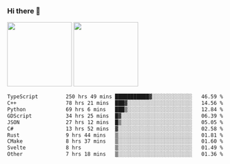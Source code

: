 ### Hi there 👋

<img height="150em" src="https://github-readme-stats.vercel.app/api?username=EddieDover&count_private=true&include_all_commits=true&show_icons=true&theme=dracula&hide_border=false&rank_icon=percentile"/>
<img height="150em" src="https://github-readme-stats.vercel.app/api/top-langs/?username=EddieDover&theme=dracula&hide_border=false&&layout=compact&langs_count=20" />

<!--START_SECTION:waka-->

```txt
TypeScript         250 hrs 49 mins ███████████▓░░░░░░░░░░░░░   46.59 %
C++                78 hrs 21 mins  ███▓░░░░░░░░░░░░░░░░░░░░░   14.56 %
Python             69 hrs 6 mins   ███▒░░░░░░░░░░░░░░░░░░░░░   12.84 %
GDScript           34 hrs 25 mins  █▓░░░░░░░░░░░░░░░░░░░░░░░   06.39 %
JSON               27 hrs 12 mins  █▒░░░░░░░░░░░░░░░░░░░░░░░   05.05 %
C#                 13 hrs 52 mins  ▓░░░░░░░░░░░░░░░░░░░░░░░░   02.58 %
Rust               9 hrs 44 mins   ▒░░░░░░░░░░░░░░░░░░░░░░░░   01.81 %
CMake              8 hrs 37 mins   ▒░░░░░░░░░░░░░░░░░░░░░░░░   01.60 %
Svelte             8 hrs           ▒░░░░░░░░░░░░░░░░░░░░░░░░   01.49 %
Other              7 hrs 18 mins   ▒░░░░░░░░░░░░░░░░░░░░░░░░   01.36 %
```

<!--END_SECTION:waka-->

<!--
**EddieDover/EddieDover** is a ✨ _special_ ✨ repository because its `README.md` (this file) appears on your GitHub profile.

Here are some ideas to get you started:

- 🔭 I’m currently working on ...
- 🌱 I’m currently learning ...
- 👯 I’m looking to collaborate on ...
- 🤔 I’m looking for help with ...
- 💬 Ask me about ...
- 📫 How to reach me: ...
- 😄 Pronouns: ...
- ⚡ Fun fact: ...
-->
<a rel="me" href="https://techhub.social/@EddieDover"></a>
